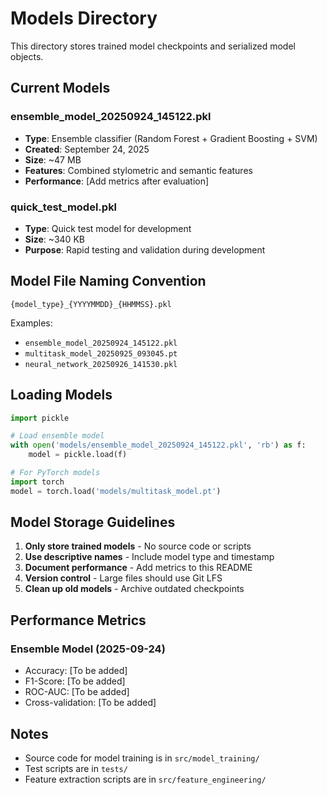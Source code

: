 # Models Directory

This directory stores trained model checkpoints and serialized model objects.

## Current Models

### ensemble_model_20250924_145122.pkl
- **Type**: Ensemble classifier (Random Forest + Gradient Boosting + SVM)
- **Created**: September 24, 2025
- **Size**: ~47 MB
- **Features**: Combined stylometric and semantic features
- **Performance**: [Add metrics after evaluation]

### quick_test_model.pkl
- **Type**: Quick test model for development
- **Size**: ~340 KB
- **Purpose**: Rapid testing and validation during development

## Model File Naming Convention

```
{model_type}_{YYYYMMDD}_{HHMMSS}.pkl
```

Examples:
- `ensemble_model_20250924_145122.pkl`
- `multitask_model_20250925_093045.pt`
- `neural_network_20250926_141530.pkl`

## Loading Models

```python
import pickle

# Load ensemble model
with open('models/ensemble_model_20250924_145122.pkl', 'rb') as f:
    model = pickle.load(f)

# For PyTorch models
import torch
model = torch.load('models/multitask_model.pt')
```

## Model Storage Guidelines

1. **Only store trained models** - No source code or scripts
2. **Use descriptive names** - Include model type and timestamp
3. **Document performance** - Add metrics to this README
4. **Version control** - Large files should use Git LFS
5. **Clean up old models** - Archive outdated checkpoints

## Performance Metrics

### Ensemble Model (2025-09-24)
- Accuracy: [To be added]
- F1-Score: [To be added]
- ROC-AUC: [To be added]
- Cross-validation: [To be added]

## Notes

- Source code for model training is in `src/model_training/`
- Test scripts are in `tests/`
- Feature extraction scripts are in `src/feature_engineering/`